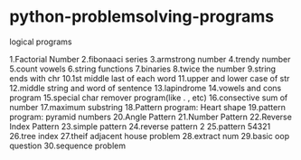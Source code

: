 # python-problemsolving-programs
logical programs

1.Factorial Number
2.fibonaaci series
3.armstrong number
4.trendy number
5.count vowels
6.string functions
7.binaries
8.twice the number
9.string ends with chr
10.1st middle last of each word
11.upper and lower case of str
12.middle string and word of sentence
13.lapindrome
14.vowels and cons program
15.special char remover program(like  . , etc)
16.consective sum of number
17.maximum substring
18.Pattern program: Heart shape
19.pattern program: pyramid numbers 
20.Angle Pattern
21.Number Pattern
22.Reverse Index Pattern
23.simple pattern
24.reverse pattern 2
25.pattern 54321
26.tree index
27.theif adjacent house problem
28.extract num
29.basic oop question
30.sequence problem

